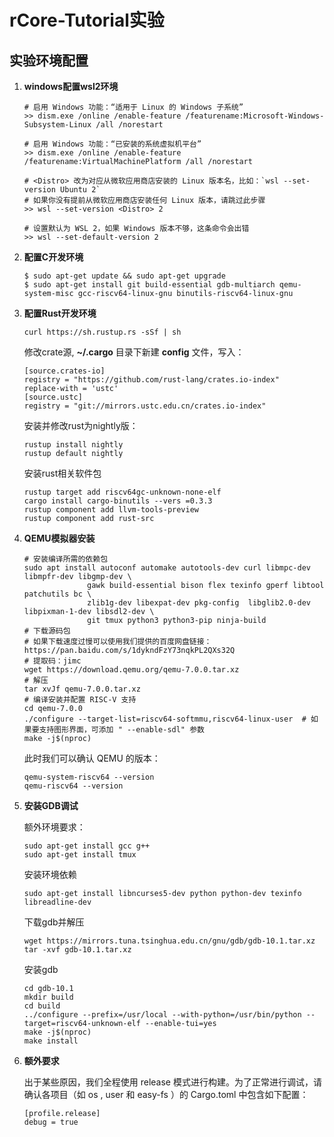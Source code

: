 # rCore-Tutorial实验

## 实验环境配置

1. **windows配置wsl2环境**

   ```shell
   # 启用 Windows 功能：“适用于 Linux 的 Windows 子系统”
   >> dism.exe /online /enable-feature /featurename:Microsoft-Windows-Subsystem-Linux /all /norestart

   # 启用 Windows 功能：“已安装的系统虚拟机平台”
   >> dism.exe /online /enable-feature /featurename:VirtualMachinePlatform /all /norestart

   # <Distro> 改为对应从微软应用商店安装的 Linux 版本名，比如：`wsl --set-version Ubuntu 2`
   # 如果你没有提前从微软应用商店安装任何 Linux 版本，请跳过此步骤
   >> wsl --set-version <Distro> 2

   # 设置默认为 WSL 2，如果 Windows 版本不够，这条命令会出错
   >> wsl --set-default-version 2
   ```

2. **配置C开发环境**

   ```shell
   $ sudo apt-get update && sudo apt-get upgrade
   $ sudo apt-get install git build-essential gdb-multiarch qemu-system-misc gcc-riscv64-linux-gnu binutils-riscv64-linux-gnu
   ```

3. **配置Rust开发环境**

   ```shell
   curl https://sh.rustup.rs -sSf | sh
   ```

   修改crate源,  **~/.cargo** 目录下新建 **config** 文件，写入：

   ```shell
   [source.crates-io]
   registry = "https://github.com/rust-lang/crates.io-index"
   replace-with = 'ustc'
   [source.ustc]
   registry = "git://mirrors.ustc.edu.cn/crates.io-index"
   ```

   安装并修改rust为nightly版：

   ```shell
   rustup install nightly
   rustup default nightly
   ```

   安装rust相关软件包

   ```shell
   rustup target add riscv64gc-unknown-none-elf
   cargo install cargo-binutils --vers =0.3.3
   rustup component add llvm-tools-preview
   rustup component add rust-src
   ```

4. **QEMU模拟器安装**

   ```shell
   # 安装编译所需的依赖包
   sudo apt install autoconf automake autotools-dev curl libmpc-dev libmpfr-dev libgmp-dev \
                 gawk build-essential bison flex texinfo gperf libtool patchutils bc \
                 zlib1g-dev libexpat-dev pkg-config  libglib2.0-dev libpixman-1-dev libsdl2-dev \
                 git tmux python3 python3-pip ninja-build
   # 下载源码包
   # 如果下载速度过慢可以使用我们提供的百度网盘链接：https://pan.baidu.com/s/1dykndFzY73nqkPL2QXs32Q
   # 提取码：jimc
   wget https://download.qemu.org/qemu-7.0.0.tar.xz
   # 解压
   tar xvJf qemu-7.0.0.tar.xz
   # 编译安装并配置 RISC-V 支持
   cd qemu-7.0.0
   ./configure --target-list=riscv64-softmmu,riscv64-linux-user  # 如果要支持图形界面，可添加 " --enable-sdl" 参数
   make -j$(nproc)
   ```

   此时我们可以确认 QEMU 的版本：

   ```shell
   qemu-system-riscv64 --version
   qemu-riscv64 --version
   ```

5. **安装GDB调试**

   额外环境要求：
   ```shell
   sudo apt-get install gcc g++
   sudo apt-get install tmux   
   ```
	安装环境依赖

    ```shell
    sudo apt-get install libncurses5-dev python python-dev texinfo 		libreadline-dev
    ```

   下载gdb并解压
   ```shell
   wget https://mirrors.tuna.tsinghua.edu.cn/gnu/gdb/gdb-10.1.tar.xz
   tar -xvf gdb-10.1.tar.xz
   ```

   安装gdb
   ```shell
   cd gdb-10.1
   mkdir build
   cd build
   ../configure --prefix=/usr/local --with-python=/usr/bin/python --target=riscv64-unknown-elf --enable-tui=yes
   make -j$(nproc)
   make install
   ```

6. **额外要求**  
   
   出于某些原因，我们全程使用 release 模式进行构建。为了正常进行调试，请确认各项目（如 os , user 和 easy-fs ）的 Cargo.toml 中包含如下配置：
   
   ```shell
   [profile.release]
   debug = true
   ```



​	



